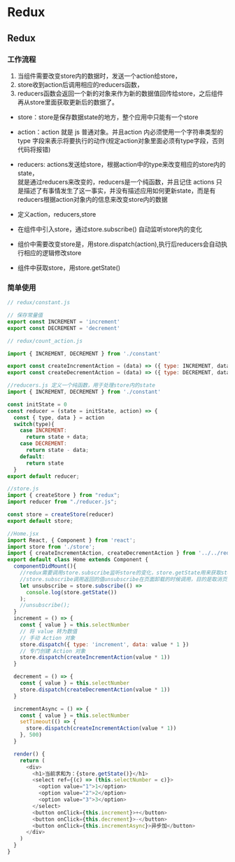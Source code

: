 # Redux

## Redux
### 工作流程

1. 当组件需要改变store内的数据时，发送一个action给store，
2. store收到action后调用相应的reducers函数，
3. reducers函数会返回一个新的对象来作为新的数据值回传给store，之后组件再从store里面获取更新后的数据了。
   
- store：store是保存数据state的地方，整个应用中只能有一个store 
- action：action 就是 js 普通对象。并且action 内必须使用一个字符串类型的 type 字段来表示将要执行的动作(规定action对象里面必须有type字段，否则代码将报错)
- reducers: actions发送给store，根据action中的type来改变相应的store内的state，  
  就是通过reducers来改变的，reducers是一个纯函数，并且记住 actions 只是描述了有事情发生了这一事实，并没有描述应用如何更新state，而是有reducers根据action对象内的信息来改变store内的数据

- 定义action，reducers,store
- 在组件中引入store，通过store.subscribe() 自动监听store内的变化
- 组价中需要改变store是，用store.dispatch(action),执行后reducers会自动执行相应的逻辑修改store
- 组件中获取store，用store.getState()
### 简单使用
```js
// redux/constant.js

// 保存常量值
export const INCREMENT = 'increment'
export const DECREMENT = 'decrement'
```

```js
// redux/count_action.js

import { INCREMENT, DECREMENT } from './constant'

export const createIncrementAction = (data) => ({ type: INCREMENT, data })
export const createDecrementAction = (data) => ({ type: DECREMENT, data })

```

```js
//reducers.js 定义一个纯函数，用于处理store内的state
import { INCREMENT, DECREMENT } from './constant'

const initState = 0
const reducer = (state = initState, action) => {
  const { type, data } = action
  switch(type){
    case INCREMENT:
      return state + data;
    case DECREMENT:
      return state - data;
    default:
      return state
  }
export default reducer;
```

```js
//store.js 
import { createStore } from "redux";
import reducer from "./reducer.js";    

const store = createStore(reducer)
export default store;
```

```js
//Home.jsx
import React, { Component } from 'react';  
import store from './store';
import { createIncrementAction, createDecrementAction } from '../../redux/count_action'
export default class Home extends Component {
  componentDidMount(){
    //redux需要调用store.subscribe监听store的变化，store.getState用来获取store内的state，
    //store.subscribe调用返回的值unsubscribe在页面卸载的时候调用，目的是取消页面对store的监听，防止内存泄漏
    let unsubscribe = store.subscribe(() =>
      console.log(store.getState())
    );
    //unsubscribe();
  }
  increment = () => {
    const { value } = this.selectNumber
    // 将 value 转为数值
    // 手动 Action 对象
    store.dispatch({ type: 'increment', data: value * 1 })
    // 专门创建 Action 对象
    store.dispatch(createIncrementAction(value * 1))
  }

  decrement = () => {
    const { value } = this.selectNumber
    store.dispatch(createDecrementAction(value * 1))
  }

  incrementAsync = () => {
    const { value } = this.selectNumber
    setTimeout(() => {
      store.dispatch(createIncrementAction(value * 1))
    }, 500)
  }

  render() {
    return (
      <div>
        <h1>当前求和为：{store.getState()}</h1>
        <select ref={(c) => (this.selectNumber = c)}>
          <option value="1">1</option>
          <option value="2">2</option>
          <option value="3">3</option>
        </select>
        <button onClick={this.increment}>+</button>
        <button onClick={this.decrement}>-</button>
        <button onClick={this.incrementAsync}>异步加</button>
      </div>
    )
  }
}
```
